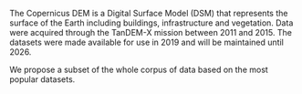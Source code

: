The Copernicus DEM is a Digital Surface Model (DSM) that represents the surface of the Earth including buildings, infrastructure and vegetation. Data were acquired through the TanDEM-X mission between 2011 and 2015. The datasets were made available for use in 2019 and will be maintained until 2026.


  We propose a subset of the whole corpus of data based on the most popular datasets.
